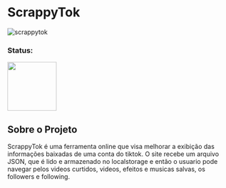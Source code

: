 # ScrappyTok
![scrappytok](https://github.com/arttturslv/Scrappytok/assets/115251355/196aa266-a990-4975-a903-9b167c0184a1)

<h3>Status: </h3> 
<img width="110px" src="https://i.imgur.com/yUlXqQK.png">

## Sobre o Projeto

ScrappyTok é uma ferramenta online que visa melhorar a exibição das informações baixadas de uma conta do tiktok.
O site recebe um arquivo JSON, que é lido e armazenado no localstorage e então o usuario pode navegar pelos videos curtidos, videos, efeitos e musicas salvas, os followers e following. 

